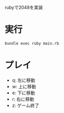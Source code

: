 rubyで2048を実装

# 実行
```sh
bundle exec ruby main.rb
```

# プレイ
- q: 左に移動
- w: 上に移動
- e: 下に移動
- r: 右に移動
- z: ゲーム終了
